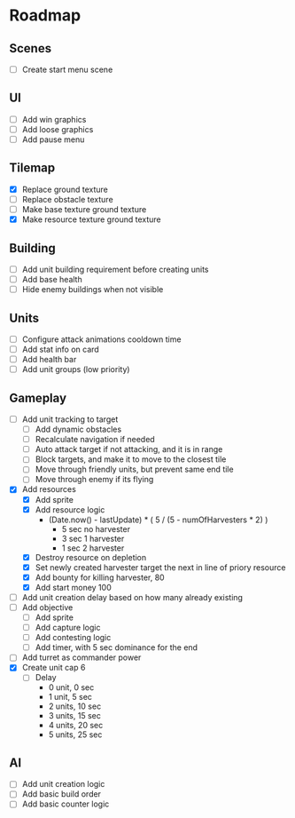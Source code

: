 # Roadmap

## Scenes

- [ ] Create start menu scene

## UI

- [ ] Add win graphics
- [ ] Add loose graphics
- [ ] Add pause menu

## Tilemap

- [X] Replace ground texture
- [ ] Replace obstacle texture
- [ ] Make base texture ground texture
- [X] Make resource texture ground texture

## Building

- [ ] Add unit building requirement before creating units
- [ ] Add base health
- [ ] Hide enemy buildings when not visible

## Units

- [ ] Configure attack animations cooldown time
- [ ] Add stat info on card
- [ ] Add health bar
- [ ] Add unit groups (low priority)

## Gameplay

- [ ] Add unit tracking to target
  - [ ] Add dynamic obstacles
  - [ ] Recalculate navigation if needed
  - [ ] Auto attack target if not attacking, and it is in range
  - [ ] Block targets, and make it to move to the closest tile
  - [ ] Move through friendly units, but prevent same end tile
  - [ ] Move through enemy if its flying
- [x] Add resources
  - [x] Add sprite
  - [x] Add resource logic
    - (Date.now() - lastUpdate) * ( 5 / (5 - numOfHarvesters * 2) )  
      - 5 sec no harvester
      - 3 sec 1 harvester
      - 1 sec 2 harvester
  - [x] Destroy resource on depletion
  - [x] Set newly created harvester target the next in line of priory resource
  - [x] Add bounty for killing harvester, 80
  - [x] Add start money 100
- [ ] Add unit creation delay based on how many already existing
- [ ] Add objective
  - [ ] Add sprite
  - [ ] Add capture logic
  - [ ] Add contesting logic
  - [ ] Add timer, with 5 sec dominance for the end
- [ ] Add turret as commander power
- [X] Create unit cap 6
  - [ ] Delay
    - 0 unit, 0 sec
    - 1 unit, 5 sec
    - 2 units, 10 sec
    - 3 units, 15 sec
    - 4 units, 20 sec
    - 5 units, 25 sec
    
## AI

- [ ] Add unit creation logic
- [ ] Add basic build order
- [ ] Add basic counter logic